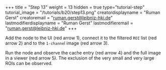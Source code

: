 +++
title = "Step 13"
weight = 13
hidden = true
type="tutorial-step"
tutorial_image = "/tutorials/b20/step13.png"
creatordisplayname = "Ruman Gerst"
creatoremail = "ruman.gerst@leibniz-hki.de"
lastmodifierdisplayname = "Ruman Gerst"
lastmodifieremail = "ruman.gerst@leibniz-hki.de"
+++

Add the node to the UI (red arrow 1), connect it to the filtered `ROI` list (red arrow 2) and to the `1-channe`l image (red arrow 3). 

Run the node and observe the cache entry (red arrow 4) and the full image in a viewer (red arrow 5). The exclusion of the very small and very large ROIs can be observed.